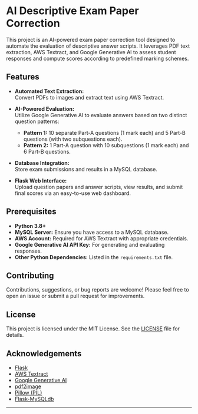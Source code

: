 

# AI Descriptive Exam Paper Correction

This project is an AI-powered exam paper correction tool designed to automate the evaluation of descriptive answer scripts. It leverages PDF text extraction, AWS Textract, and Google Generative AI to assess student responses and compute scores according to predefined marking schemes.

## Features

- **Automated Text Extraction:**  
  Convert PDFs to images and extract text using AWS Textract.

- **AI-Powered Evaluation:**  
  Utilize Google Generative AI to evaluate answers based on two distinct question patterns:
  - **Pattern 1:** 10 separate Part-A questions (1 mark each) and 5 Part-B questions (with two subquestions each).
  - **Pattern 2:** 1 Part-A question with 10 subquestions (1 mark each) and 6 Part-B questions.

- **Database Integration:**  
  Store exam submissions and results in a MySQL database.

- **Flask Web Interface:**  
  Upload question papers and answer scripts, view results, and submit final scores via an easy-to-use web dashboard.

## Prerequisites

- **Python 3.8+**
- **MySQL Server:** Ensure you have access to a MySQL database.
- **AWS Account:** Required for AWS Textract with appropriate credentials.
- **Google Generative AI API Key:** For generating and evaluating responses.
- **Other Python Dependencies:** Listed in the `requirements.txt` file.


## Contributing

Contributions, suggestions, or bug reports are welcome! Please feel free to open an issue or submit a pull request for improvements.

## License

This project is licensed under the MIT License. See the [LICENSE](LICENSE) file for details.

## Acknowledgements

- [Flask](https://flask.palletsprojects.com/)
- [AWS Textract](https://aws.amazon.com/textract/)
- [Google Generative AI](https://cloud.google.com/generative-ai)
- [pdf2image](https://github.com/Belval/pdf2image)
- [Pillow (PIL)](https://python-pillow.org/)
- [Flask-MySQLdb](https://flask-mysqldb.readthedocs.io/)

---

